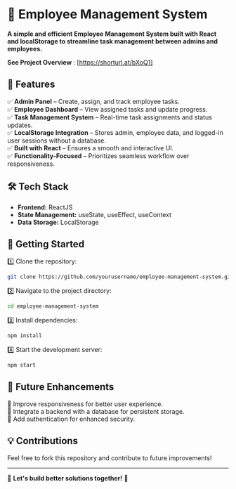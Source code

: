 # 🚀 Employee Management System

**A simple and efficient Employee Management System built with React and localStorage to streamline task management between admins and employees.**

**See Project Overview** : [https://shorturl.at/bXoQ1]

## 📌 Features
✅ **Admin Panel** – Create, assign, and track employee tasks.  
✅ **Employee Dashboard** – View assigned tasks and update progress.  
✅ **Task Management System** – Real-time task assignments and status updates.  
✅ **LocalStorage Integration** – Stores admin, employee data, and logged-in user sessions without a database.  
✅ **Built with React** – Ensures a smooth and interactive UI.  
✅ **Functionality-Focused** – Prioritizes seamless workflow over responsiveness.  

## 🛠 Tech Stack
- **Frontend:** ReactJS  
- **State Management:** useState, useEffect, useContext
- **Data Storage:** LocalStorage  

## 📂 Getting Started
1️⃣ Clone the repository:  
```bash
git clone https://github.com/yourusername/employee-management-system.git
```  
2️⃣ Navigate to the project directory:  
```bash
cd employee-management-system
```  
3️⃣ Install dependencies:  
```bash
npm install
```  
4️⃣ Start the development server:  
```bash
npm start
```  

## 🚀 Future Enhancements
🔹 Improve responsiveness for better user experience.  
🔹 Integrate a backend with a database for persistent storage.  
🔹 Add authentication for enhanced security.  

## 💡 Contributions
Feel free to fork this repository and contribute to future improvements!  

---

📌 **Let's build better solutions together!** 🚀
